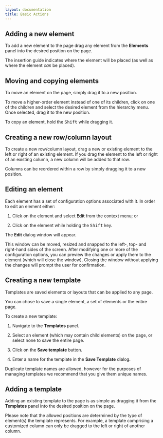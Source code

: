 ```yaml
---
layout: documentation
title: Basic Actions
---
```


## Adding a new element

To add a new element to the page drag any element from the <b>Elements</b> panel into the desired position on the page.

The insertion guide indicates where the element will be placed (as well as where the element <i>can</i> be placed).

## Moving and copying elements

To move an element on the page, simply drag it to a new position.

To move a higher-order element instead of one of its children, click on one of the children and select the desired element from the hierarchy menu.   Once selected, drag it to the new position.

To copy an element, hold the <kbd>Shift</kbd> while dragging it.

## Creating a new row/column layout

To create a new row/column layout, drag a new or existing element to the left or right of an existing element.  If you drag the element to the left or right of an existing column, a new column will be added to that row.

Columns can be reordered within a row by simply dragging it to a new position.

## Editing an element

Each element has a set of configuration options associated with it.  In order to edit an element either:

1. Click on the element and select <b>Edit</b> from the context menu; or

2. Click on the element while holding the <kbd>Shift</kbd> key.

The <b>Edit</b> dialog window will appear.

This window can be moved, resized and snapped to the left-, top- and right-hand sides of the screen.  After modifying one or more of the configuration options, you can preview the changes or apply them to the element (which will close the window).  Closing the window without applying the changes will prompt the user for confirmation.

## Creating a new template

Templates are saved elements or layouts that can be applied to any page.

You can chose to save a single element, a set of elements or the entire page.

To create a new template:

1. Navigate to the <b>Templates</b> panel.

2. Select an element (which may contain child elements) on the page, or select none to save the entire page.

3. Click on the <b>Save template</b> button.

4. Enter a name for the template in the <b>Save Template</b> dialog.

Duplicate template names are allowed, however for the purposes of managing templates we recommend that you give them unique names.
 
## Adding a template

Adding an existing template to the page is as simple as dragging it from the <b>Templates</b> panel into the desired position on the page.

Please note that the allowed positions are determined by the type of element(s) the template represents.  For example, a template comprising a customized column can only be dragged to the left or right of another column.
